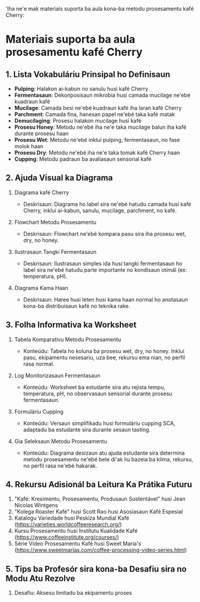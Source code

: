 'Iha ne'e mak materiais suporta ba aula kona-ba metodu prosesamentu kafé Cherry:

# Materiais suporta ba aula prosesamentu kafé Cherry

## 1. Lista Vokabuláriu Prinsipal ho Definisaun

- **Pulping**: Halakon ai-kabun no sanulu husi kafé Cherry
- **Fermentasaun**: Dekonposisaun mikrobia husi camada mucilage ne'ebé kuadraun kafé
- **Mucilage**: Camada besi ne'ebé kuadraun kafé iha laran kafé Cherry
- **Parchment**: Camada fina, hanesan papel ne'ebé taka kafé matak
- **Demucilaging**: Prosesu halakon mucilage husi kafé
- **Prosesu Honey**: Metodu ne'ebé iha ne'e taka mucilage balun iha kafé durante prosesu haan
- **Prosesu Wet**: Metodu ne'ebé inklui pulping, fermentasaun, no fase molok haan
- **Prosesu Dry**: Metodu ne'ebé iha ne'e taka tomak kafé Cherry haan
- **Cupping**: Metodu padraun ba avaliasaun sensorial kafé

## 2. Ajuda Visual ka Diagrama

1. Diagrama kafé Cherry
   - Deskrisaun: Diagrama ho label sira ne'ebé hatudu camada husi kafé Cherry, inklui ai-kabun, sanulu, mucilage, parchment, no kafé.

2. Flowchart Metodu Prosesamentu
   - Deskrisaun: Flowchart ne'ebé kompara pasu sira iha prosesu wet, dry, no honey.

3. Ilustrasaun Tangki Fermentasaun
   - Deskrisaun: Ilustrasaun simples ida husi tangki fermentasaun ho label sira ne'ebé hatudu parte importante no kondisaun otimál (ex: temperatura, pH).

4. Diagrama Kama Haan
   - Deskrisaun: Haree husi leten husi kama haan normal ho anotasaun kona-ba distribuisaun kafé no teknika rake.

## 3. Folha Informativa ka Worksheet

1. Tabela Komparativu Metodu Prosesamentu
   - Konteúdu: Tabela ho koluna ba prosesu wet, dry, no honey. Inklui pasu, ekipamentu nesesariu, uza bee, rekursu ema nian, no perfil rasa normal.

2. Log Monitorizasaun Fermentasaun
   - Konteúdu: Worksheet ba estudante sira atu rejista tempu, temperatura, pH, no observasaun sensorial durante prosesu fermentasaun.

3. Formuláriu Cupping
   - Konteúdu: Versaun simplifikadu husi formuláriu cupping SCA, adaptadu ba estudante sira durante sesaun tasting.

4. Gia Seleksaun Metodu Prosesamentu
   - Konteúdu: Diagrama desizaun atu ajuda estudante sira determina metodu prosesamentu ne'ebé bele di'ak liu bazeia ba klima, rekursu, no perfil rasa ne'ebé hakarak.

## 4. Rekursu Adisionál ba Leitura Ka Prátika Futuru

1. "Kafé: Kresimentu, Prosesamentu, Produsaun Sustentável" husi Jean Nicolas Wintgens
2. "Kolega Roaster Kafé" husi Scott Rao husi Asosiasaun Kafé Espesial
3. Katalogu Variedade husi Peskiza Mundial Kafé (https://varieties.worldcoffeeresearch.org/)
4. Kursu Prosesamentu husi Institutu Kualidade Kafé (https://www.coffeeinstitute.org/courses/)
5. Série Vídeo Prosesamentu Kafé husi Sweet Maria's (https://www.sweetmarias.com/coffee-processing-video-series.html)

## 5. Tips ba Profesór sira kona-ba Desafiu sira no Modu Atu Rezolve

1. Desafiu: Aksesu limitadu ba ekipamentu proses